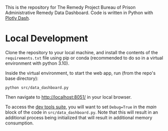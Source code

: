 This is the repository for The Remedy Project Bureau of Prison Administrative Remedy Data Dashboard. Code is written in Python with [Plotly Dash](https://dash.plotly.com/).

# Local Development
Clone the repository to your local machine, and install the contents of the `requirements.txt` file using pip or conda (recommended to do so in a virtual environment with python 3.10).

Inside the virtual environment, to start the web app, run (from the repo's base directory): 
```
python src/data_dashboard.py
```

Then navigate to [http://localhost:8051/](http://localhost:8051/) in your local browser.

To access the [dev tools suite](https://dash.plotly.com/devtools), you will want to set `Debug=True` in the _main_ block of the code in `src/data_dashboard.py`. Note that this will result in an additional process being initialized that will result in additional memory consumption.
